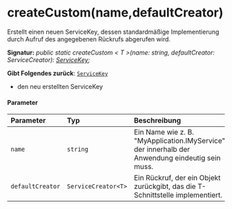 # <a name="createcustomnamedefaultcreator"></a>createCustom(name,defaultCreator)




Erstellt einen neuen ServiceKey, dessen standardmäßige Implementierung durch Aufruf des angegebenen Rückrufs abgerufen wird.

**Signatur:** _public static createCustom < T >(name: string, defaultCreator: ServiceCreator<T>): [ServiceKey](../sp-core-library/servicekey.md)<T>;_

**Gibt Folgendes zurück**: [`ServiceKey`](../sp-core-library/servicekey.md)<T>



- den neu erstellten ServiceKey

#### <a name="parameters"></a>Parameter


| Parameter    | Typ    | Beschreibung |
|:-------------|:---------------|:------------|
| `name`    | `string` | Ein Name wie z. B. "MyApplication.IMyService", der innerhalb der Anwendung eindeutig sein muss. |
| `defaultCreator`    | `ServiceCreator<T>` | Ein Rückruf, der ein Objekt zurückgibt, das die T-Schnittstelle implementiert. |


